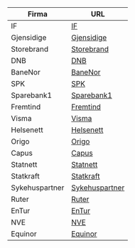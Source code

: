 ﻿| Firma          | URL           |
|----------------|---------------|
| IF             |  [IF](https://if.wd3.myworkdayjobs.com/Careers) |
| Gjensidige     |	[Gjensidige](https://jobs.gjensidige.com/?locale=nb_NO) |
| Storebrand     |	[Storebrand](https://storebrand.wd3.myworkdayjobs.com/Storebrand_Careers) |
| DNB            |	[DNB](https://jobb.dnb.no/go/Teknologi/4224301/) |
| BaneNor        |	[BaneNor](https://karriere.banenor.no/search?locale=nb_NO) |
| SPK            |	[SPK](https://candidate.webcruiter.com/nb-no/Home/companyadverts?companylock=22241500#search) |
| Sparebank1     |	[Sparebank1](https://sparebank1.dev/#jobber) |
| Fremtind       |	[Fremtind](https://candidate.hr-manager.net/vacancies/list.aspx?customer=Sparebank1&departmentid=20451&mediaid=4630) |
| Visma          |	[Visma](https://www.visma.no/karriere/ledige-stillinger/) |
| Helsenett      |	[Helsenett](https://jobb.nhn.no/jobs) |
| Origo          |	[Origo](https://www.finn.no/job/employer/company/1729) |
| Capus          |	[Capus](https://capus.no/alle-stillinger/) |
| Statnett       |	[Statnett](https://www.statnett.no/karriere/jobbe-i-statnett/) |
| Statkraft      |	[Statkraft](https://www.statkraft.no/karriere/ledige-stillinger/?gad_source=1&gclid=Cj0KCQjwztOwBhD7ARIsAPDKnkD0U3oHQW_eE_hXNWPdQ6yPMXUxN_LU-_FdosyUOx6NEO-y5CJTzSMaAoptEALw_wcB) |
| Sykehuspartner |	[Sykehuspartner](https://candidate.webcruiter.com/nb-no/Home/companyadverts?&link_source_ID=0&companylock=262253632#search) |
| Ruter          |	[Ruter](https://candidate.webcruiter.com/nb-no/home/companyadverts?link_source_id=0&companylock=986500#search) |
| EnTur          |	[EnTur](https://om.entur.no/jobb-i-entur/) |
| NVE            |	[NVE](https://www.nve.no/om-nve/jobb-i-nve/) |
| Equinor        |	[Equinor](https://careers.peopleclick.eu.com/careerscp/client_statoil/external/en_US/search.do) |
